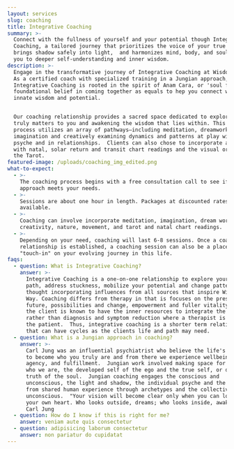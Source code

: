 ```yaml
---
layout: services
slug: coaching
title: Integrative Coaching
summary: >-
  Connect with the fullness of yourself and your potential though Integrative
  Coaching, a tailored journey that prioritizes the voice of your true Self,
  brings shadow safely into light,  and harmonizes mind, body, and soul, guiding
  you to deeper self-understanding and inner wisdom.
description: >-
  Engage in the transformative journey of Integrative Coaching at Wisdoms’ Way.
  As a certified coach with specialized training in a Jungian approach,
  Integrative Coaching is rooted in the spirit of Anam Cara, or 'soul friend', a
  foundational belief in coming together as equals to hep you connect with your
  innate wisdom and potential. 


  Our coaching relationship provides a sacred space dedicated to exploring what
  truly matters to you and awakening the wisdom that lies within. This immersive
  process utilizes an array of pathways—including meditation, dreamwork, active
  imagination and creatively examining dynamics and patterns at play within the
  psyche and in relationships.  Clients can also chose to incorporate astrology
  with natal, solar return and transit chart readings and the visual oracle of
  the Tarot.
featured-image: /uploads/coaching_img_edited.png
what-to-expect:
  - >-
    The coaching process begins with a free consultation call to see if my
    approach meets your needs.
  - >-
    Sessions are about one hour in length. Packages at discounted rates are
    available.
  - >-
    Coaching can involve incorporate meditation, imagination, dream work,
    creativity, nature, movement, and tarot and natal chart readings.
  - >-
    Depending on your need, coaching will last 6-8 sessions. Once a coaching
    relationship is established, a coaching session can also be a place to
    "touch-in" on your evolving journey in this life. 
faqs:
  - question: What is Integrative Coaching?
    answer: >-
      Integrative Coaching is a one-on-one relationship to explore your self’s
      path, address stuckness, mobilize your potential and change patterns
      thought incorporating influences from all sources that inspire Wisdoms’
      Way. Coaching differs from therapy in that is focuses on the present and
      future, possibilities and change, empowerment and fuller vitality where
      the client is known to have the inner resources to integrate the work
      rather than diagnosis and symptom reduction where a therapist is "curing"
      the patient.  Thus, integrative coaching is a shorter term relationship
      that can have cycles as the clients life and path may need. 
  - question: What is a Jungian approach in coaching?
    answer: >-
      Carl Jung was an influential psychiatrist who believe the life's work is
      to become who you truly are and from there we experience wellbeing,
      agency, and fulfillment.  Jungian work involved making space for all of
      who we are, the developed self of the ego and the true self, or deeper
      truth of the soul.  Jungian coaching engages the conscious and
      unconscious, the light and shadow, the individual psyche and the insights
      from shared human experience through archetypes and the collective
      unconscious.  "Your vision will become clear only when you can look into
      your own heart. Who looks outside, dreams; who looks inside, awakes" -
      Carl Jung
  - question: How do I know if this is right for me?
    answer: veniam aute quis consectetur
  - question: adipisicing laborum consectetur
    answer: non pariatur do cupidatat
---
```

